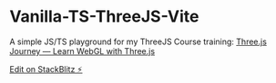 # Vanilla-TS-ThreeJS-Vite

A simple JS/TS playground for my ThreeJS Course training:
[Three.js Journey — Learn WebGL with Three.js](https://threejs-journey.com/)

[Edit on StackBlitz ⚡️](https://stackblitz.com/edit/js-lpt6fg)
